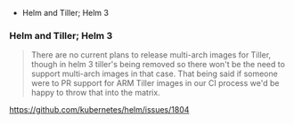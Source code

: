 * Helm and Tiller; Helm 3

### Helm and Tiller; Helm 3

> There are no current plans to release multi-arch images for Tiller,
though in helm 3 tiller's being removed so there won't be the need
to support multi-arch images in that case. That being said if someone
were to PR support for ARM Tiller images in our CI process we'd be
happy to throw that into the matrix.

https://github.com/kubernetes/helm/issues/1804
